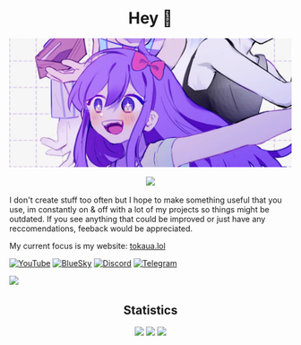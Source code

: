<h1 align="center">Hey 👋</h1>

![Aubrey](aubrey.png)

<p align="center">
<img src="https://skillicons.dev/icons?i=cpp,go,html,css">
</p>

I don't create stuff too often but I hope to make something useful that you use, im constantly on & off with a lot of my projects so things might be outdated. If you see anything that could be improved or just have any reccomendations, feeback would be appreciated.

My current focus is my website: [tokaua.lol](https://tokaua.lol)

<a href="https://youtube.com/@tokaua"><img alt="YouTube" src="https://img.shields.io/badge/-@tokaua-white?style=flat-square&logo=YouTube&logoColor=fe0002"></a>
<a href="https://bsky.app/profile/tokaua.lol"><img alt="BlueSky" src="https://img.shields.io/badge/-@tokaua.lol-0085ff?style=flat-square&logo=BlueSky&logoColor=white"></a>
<a href="https://discord.com/users/347939231265718272"><img alt="Discord" src="https://img.shields.io/badge/-tokaua-586aea?style=flat-square&logo=Discord&logoColor=white"></a>
<a href="https://t.me/tokaualol"><img alt="Telegram" src="https://img.shields.io/badge/-@tokaualol-202b36?style=flat-square&logo=Telegram&logoColor=0088cc"></a>

<img href="https://discord.com/users/347939231265718272" src="https://discord.c99.nl/widget/theme-1/347939231265718272.png"></img>

<h2 align="center">Statistics</h2>
<p align="center">
<img height="50%" width="auto" src ="https://github-readme-stats.vercel.app/api?username=tokaualol&show_icons=true&count_private=true&theme=dracula&hide_border=true&hide=issues,contribs&bg_color=00000000">
<img height="50%" width="auto" src ="https://github-readme-stats.vercel.app/api/top-langs/?username=tokaualol&layout=compact&hide_border=true&theme=dracula&bg_color=00000000&langs_count=6&hide=jupyter%20notebook,tex,css,php&exclude_repo=Pacman-AI">
<img src="https://github-profile-trophy.vercel.app/?username=tokaualol&theme=dracula"/>
</p>
